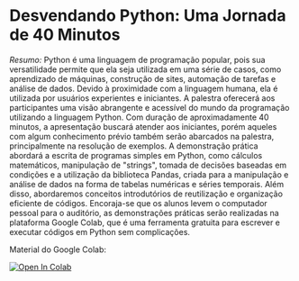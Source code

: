# Desvendando Python: Uma Jornada de 40 Minutos

*Resumo:* Python é uma linguagem de programação popular, pois sua versatilidade permite que ela seja utilizada em uma série de casos, como aprendizado de máquinas, construção de sites, automação de tarefas e análise de dados. Devido à proximidade com a linguagem humana, ela é utilizada por usuários experientes e iniciantes. A palestra oferecerá aos participantes uma visão abrangente e acessível do mundo da programação utilizando a linguagem Python. Com duração de aproximadamente 40 minutos, a apresentação buscará atender aos iniciantes, porém aqueles com algum conhecimento prévio também serão abarcados  na palestra, principalmente na resolução de exemplos. A demonstração prática abordará a escrita de programas simples em Python, como cálculos matemáticos, manipulação de "strings", tomada de decisões baseadas em condições e a utilização da biblioteca Pandas, criada para a manipulação e análise de dados na forma de tabelas numéricas e séries temporais. Além disso, abordaremos conceitos introdutórios de reutilização e organização eficiente de códigos. Encoraja-se que os alunos levem o computador pessoal para o auditório, as demonstrações práticas serão realizadas na plataforma Google Colab, que é uma ferramenta gratuita para escrever e executar códigos em Python sem complicações.

Material do Google Colab:

<a href="https://colab.research.google.com/drive/1Y_HGCyiJWQ2Dyl-rtZqwqSNBozyN87BA?usp=sharing" target="_parent"><img src="https://colab.research.google.com/assets/colab-badge.svg" alt="Open In Colab"/></a>
